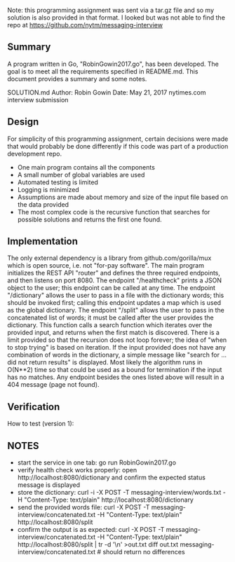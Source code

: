 Note: this programming assignment was sent via a tar.gz file and so my solution is also provided in that format. I looked but was not able to find the repo at https://github.com/nytm/messaging-interview

## Summary

A program written in Go, "RobinGowin2017.go", has been developed.
The goal is to meet all the requirements specified in README.md.
This document provides a summary and some notes.

SOLUTION.md
Author: Robin Gowin
Date: May 21, 2017
nytimes.com interview submission

## Design

For simplicity of this programming assignment, certain decisions were made that would probably be done differently
if this code was part of a production development repo.
- One main program contains all the components
- A small number of global variables are used
- Automated testing is limited
- Logging is minimized
- Assumptions are made about memory and size of the input file based on the data provided
- The most complex code is the recursive function that searches for possible solutions and returns the first one found.

## Implementation

The only external dependency is a library from github.com/gorilla/mux which is open source, i.e. not "for-pay software".
The main program initializes the REST API "router" and defines the three required endpoints, and then listens on port 8080.
The endpoint "/healthcheck" prints a JSON object to the user; this endpoint can be called at any time.
The endpoint "/dictionary" allows the user to pass in a file with the dictionary words; this should be invoked first; 
calling this endpoint updates a map which is used as the global dictionary.
The endpoint "/split" allows the user to pass in the concatenated list of words; it must be called after the user provides the dictionary.
This function calls a search function which iterates over the provided input, and returns when the first match is discovered.
There is a limit provided so that the recursion does not loop forever; the idea of "when to stop trying" is based on iteration.
If the input provided does not have any combination of words in the dictionary, a simple message like "search for ... did not return results" is displayed.
Most likely the algorithm runs in O(N**2) time so that could be used as a bound for termination if the input has no matches.
Any endpoint besides the ones listed above will result in a 404 message (page not found).

## Verification

How to test (version 1):

## NOTES

- start the service in one tab: go run RobinGowin2017.go
- verify health check works properly: open http://localhost:8080/dictionary and confirm the expected status message is displayed
- store the dictionary: curl -i -X POST -T messaging-interview/words.txt -H "Content-Type: text/plain"  http://localhost:8080/dictionary
- send the provided words file: curl -X POST -T messaging-interview/concatenated.txt -H "Content-Type: text/plain"  http://localhost:8080/split
- confirm the output is as expected:
curl -X POST -T messaging-interview/concatenated.txt -H "Content-Type: text/plain"  http://localhost:8080/split | tr -d '\n'  >out.txt
diff out.txt messaging-interview/concatenated.txt # should return no differences

